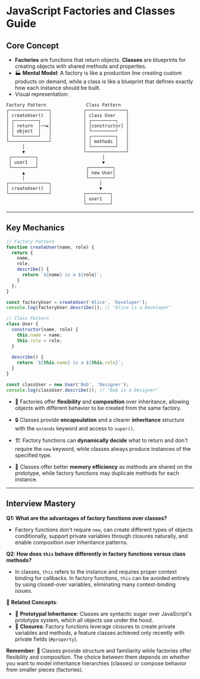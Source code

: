 # JavaScript Factories and Classes Guide

## Core Concept
- **Factories** are functions that return objects. **Classes** are blueprints for creating objects with shared methods and properties.
- 🏭 **Mental Model**: A factory is like a production line creating custom products on demand, while a class is like a blueprint that defines exactly how each instance should be built.
- Visual representation:

```
Factory Pattern               Class Pattern
┌───────────────┐            ┌───────────────┐
│ createUser()  │            │ class User    │
│ ┌─────────┐   │            │ ┌─────────┐   │
│ │ return  │──►│            │ │constructor│ │
│ │ object  │   │            │ └─────────┘   │
│ └─────────┘   │            │ ┌─────────┐   │
└───────────────┘            │ │ methods │   │
      │                      │ └─────────┘   │
      ▼                      └───────────────┘
 ┌─────────┐                        │
 │ user1   │                        ▼
 └─────────┘                  ┌─────────┐
      ▲                       │ new User│
      │                       └─────────┘
┌───────────────┐                  │
│ createUser()  │                  ▼
└───────────────┘            ┌─────────┐
                             │ user1   │
                             └─────────┘
```

---
## Key Mechanics 

```javascript
// Factory Pattern
function createUser(name, role) {
  return {
    name,
    role,
    describe() {
      return `${name} is a ${role}`;
    }
  };
}

const factoryUser = createUser('Alice', 'Developer');
console.log(factoryUser.describe()); // "Alice is a Developer"

// Class Pattern
class User {
  constructor(name, role) {
    this.name = name;
    this.role = role;
  }
  
  describe() {
    return `${this.name} is a ${this.role}`;
  }
}

const classUser = new User('Bob', 'Designer');
console.log(classUser.describe()); // "Bob is a Designer"
```

- 🔄 Factories offer **flexibility** and **composition** over inheritance, allowing objects with different behavior to be created from the same factory.
  
- 🔒 Classes provide **encapsulation** and a clearer **inheritance** structure with the `extends` keyword and access to `super()`.
  
- 🏗️ Factory functions can **dynamically decide** what to return and don't require the `new` keyword, while classes always produce instances of the specified type.
  
- 💾 Classes offer better **memory efficiency** as methods are shared on the prototype, while factory functions may duplicate methods for each instance.

---
## Interview Mastery 

**Q1: What are the advantages of factory functions over classes?**
- Factory functions don't require `new`, can create different types of objects conditionally, support private variables through closures naturally, and enable composition over inheritance patterns.

**Q2: How does `this` behave differently in factory functions versus class methods?**
- In classes, `this` refers to the instance and requires proper context binding for callbacks. In factory functions, `this` can be avoided entirely by using closed-over variables, eliminating many context-binding issues.

🔗 **Related Concepts**:
- 🧬 **Prototypal Inheritance**: Classes are syntactic sugar over JavaScript's prototype system, which all objects use under the hood.
- 🔐 **Closures**: Factory functions leverage closures to create private variables and methods, a feature classes achieved only recently with private fields (`#property`).

**Remember**: 📌 Classes provide structure and familiarity while factories offer flexibility and composition. The choice between them depends on whether you want to model inheritance hierarchies (classes) or compose behavior from smaller pieces (factories).
